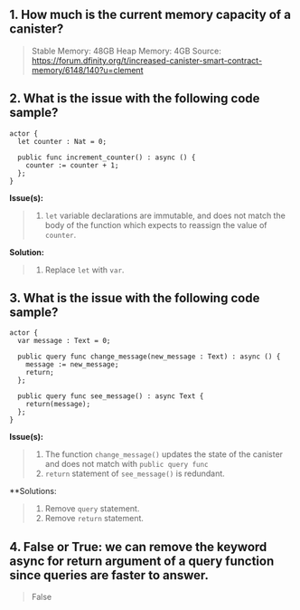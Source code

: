 ## 1. How much is the current memory capacity of a canister?

>Stable Memory: 48GB
>Heap Memory: 4GB
Source: https://forum.dfinity.org/t/increased-canister-smart-contract-memory/6148/140?u=clement

## 2. What is the issue with the following code sample?
```
actor {
  let counter : Nat = 0;

  public func increment_counter() : async () {
    counter := counter + 1;
  };
}
```
**Issue(s):**
>1. `let` variable declarations are immutable, and does not match the body of the function which expects to reassign the value of `counter`.

**Solution:**
>1. Replace `let` with `var`.

## 3. What is the issue with the following code sample?
```
actor {
  var message : Text = 0;

  public query func change_message(new_message : Text) : async () {
    message := new_message;
    return;
  };
  
  public query func see_message() : async Text {
    return(message);
  };
}
```
**Issue(s):**
>1. The function `change_message()` updates the state of the canister and does not match with `public query func`
>2. `return` statement of `see_message()` is redundant.

**Solutions:
>1. Remove `query` statement.
>2. Remove `return` statement.

## 4. False or True: we can remove the keyword async for return argument of a query function since queries are faster to answer.

>False
